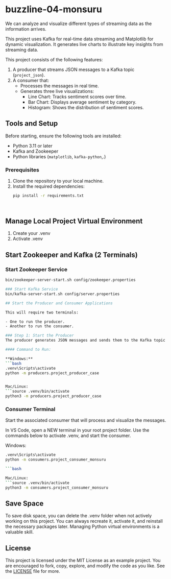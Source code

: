 # buzzline-04-monsuru

We can analyze and visualize different types of streaming data as the information arrives.

This project uses Kafka for real-time data streaming and Matplotlib for dynamic visualization. It generates live charts to illustrate key insights from streaming data.

This project consists of the following features:
1. A producer that streams JSON messages to a Kafka topic (`project_json`).
2. A consumer that:
   - Processes the messages in real time.
   - Generates three live visualizations:
     - Line Chart: Tracks sentiment scores over time.
     - Bar Chart: Displays average sentiment by category.
     - Histogram: Shows the distribution of sentiment scores.

##  Tools and Setup
Before starting, ensure the following tools are installed:
- Python 3.11 or later
- Kafka and Zookeeper
- Python libraries (`matplotlib`, `kafka-python`,.)

### Prerequisites
1. Clone the repository to your local machine.
2. Install the required dependencies:
   ```bash
   pip install -r requirements.txt
 
    

##  Manage Local Project Virtual Environment

1. Create your .venv
2. Activate .venv


## Start Zookeeper and Kafka (2 Terminals)

### Start Zookeeper Service
```bash
bin/zookeeper-server-start.sh config/zookeeper.properties

### Start Kafka Service
bin/kafka-server-start.sh config/server.properties

## Start the Producer and Consumer Applications

This will require two terminals:

- One to run the producer.
- Another to run the consumer.

### Step 1: Start the Producer
The producer generates JSON messages and sends them to the Kafka topic (`project_json`).

#### Command to Run:

**Windows:**
```bash
.venv\Scripts\activate
python -m producers.project_producer_case


Mac/Linux:
```source .venv/bin/activate
python3 -m producers.project_producer_case

```

### Consumer Terminal

Start the associated consumer that will process and visualize the messages. 

In VS Code, open a NEW terminal in your root project folder. 
Use the commands below to activate .venv, and start the consumer. 

Windows:
```bash 
.venv\Scripts\activate
python -m consumers.project_consumer_monsuru

```bash

Mac/Linux:
```source .venv/bin/activate
python3 -m consumers.project_consumer_monsuru
```


## Save Space
To save disk space, you can delete the .venv folder when not actively working on this project.
You can always recreate it, activate it, and reinstall the necessary packages later. 
Managing Python virtual environments is a valuable skill. 

## License
This project is licensed under the MIT License as an example project. 
You are encouraged to fork, copy, explore, and modify the code as you like. 
See the [LICENSE](LICENSE.txt) file for more.



